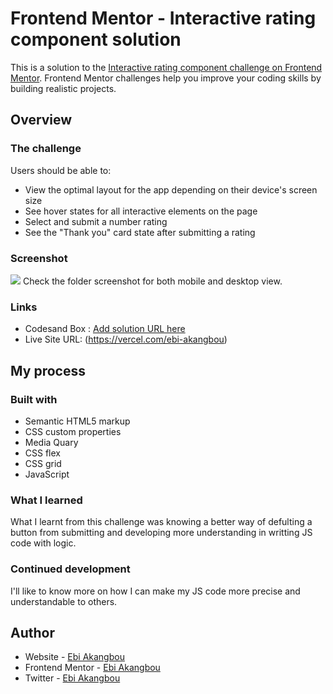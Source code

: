# Frontend Mentor - Interactive rating component solution

This is a solution to the [Interactive rating component challenge on Frontend Mentor](https://www.frontendmentor.io/challenges/interactive-rating-component-koxpeBUmI). Frontend Mentor challenges help you improve your coding skills by building realistic projects.

## Overview

### The challenge

Users should be able to:

- View the optimal layout for the app depending on their device's screen size
- See hover states for all interactive elements on the page
- Select and submit a number rating
- See the "Thank you" card state after submitting a rating

### Screenshot

![](./screenshot.jpg)
Check the folder screenshot for both mobile and desktop view.

### Links

- Codesand Box : [Add solution URL here](https://csb-v97655.netlify.app/)
- Live Site URL: (https://vercel.com/ebi-akangbou)

## My process

### Built with

- Semantic HTML5 markup
- CSS custom properties
- Media Quary
- CSS flex
- CSS grid
- JavaScript

### What I learned

What I learnt from this challenge was knowing a better way of defulting a button from submitting and developing more understanding in writting JS code with logic.

### Continued development

I'll like to know more on how I can make my JS code more precise and understandable to others.

## Author

- Website - [Ebi Akangbou](https://codesandbox.io/u/Ebi%20Precious%20Ultimate)
- Frontend Mentor - [Ebi Akangbou](https://www.frontendmentor.io?ref=challenge)
- Twitter - [Ebi Akangbou](https://www.twitter.com/EAkangbou)
